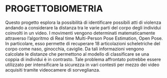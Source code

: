 # PROGETTOBIOMETRIA
Questo progetto esplora la possibilità di identificare possibili atti di violenza andando a considerare la distanza tra le varie parti del corpo degli individui coinvolti in un video. I movimenti vengono determinati matematicamente attraverso l’algoritmo di Real time Multi-Person Pose Estimation, Open Pose. In particolare, esso permette di recuperare 18 articolazioni scheletriche del corpo come naso, ginocchia, caviglie. Da tali informazioni vengono calcolate le distanze che permettono al modello di classificare se una coppia di individui è in contrasto. Tale problema affrontato potrebbe essere utilizzato per intensificare la sicurezza in vari contesti per mezzo dei video acquisiti tramite videocamere di sorveglianza.
